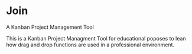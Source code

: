 # Join
A Kanban Project Management Tool

This is a Kanban Project Managment Tool for educational poposes to lean how drag and drop functions are used in a professional environment.
